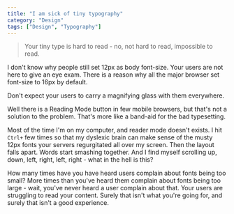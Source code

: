 ```yaml
---
title: "I am sick of tiny typography"
category: "Design"
tags: ["Design", "Typography"]
---
```


> Your tiny type is hard to read - no, not hard to read, impossible to read.

I don't know why people still set 12px as body font-size. Your users are not here to give an eye exam. 
There is a reason why all the major browser set font-size to 16px by default.

Don't expect your users to carry a magnifying glass with them everywhere.
 
Well there is a Reading Mode button in few mobile browsers, but that's not a solution to the problem. That's more like a 
band-aid for the bad typesetting.

Most of the time I'm on my computer, and reader mode doesn't exists. I hit ```Ctrl+``` few times so that my 
dyslexic brain can make sense of the musty 12px fonts your servers regurgitated all over my screen. Then the 
layout falls apart. Words start smashing together. And I find myself scrolling up, down, left, right, left, right - what 
in the hell is this? 

How many times have you have heard users complain about fonts being too small? More times than you've heard them complain 
about fonts being too large - wait, you've never heard a user complain about that. Your users are struggling to read 
your content. Surely that isn't what you're going for, and surely that isn't a good experience.